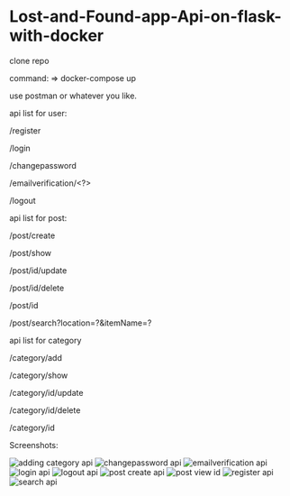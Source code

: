 # Lost-and-Found-app-Api-on-flask-with-docker

clone repo

command:
=> docker-compose up


use postman or whatever you like.



api list for user:

/register


/login


/changepassword


/emailverification/<?>


/logout

api list for post:

/post/create


/post/show


/post/id/update


/post/id/delete


/post/id


/post/search?location=?&itemName=?

api list for category

/category/add


/category/show


/category/id/update


/category/id/delete


/category/id



Screenshots:

![adding category api](https://user-images.githubusercontent.com/57562230/69918485-5ad75c00-1494-11ea-9847-a6b6072022c1.PNG)
![changepassword api](https://user-images.githubusercontent.com/57562230/69918487-5ad75c00-1494-11ea-81ac-c0467f24df3d.PNG)
![emailverification api](https://user-images.githubusercontent.com/57562230/69918488-5b6ff280-1494-11ea-85e4-ea5e0a5f4b03.PNG)
![login api](https://user-images.githubusercontent.com/57562230/69918489-5b6ff280-1494-11ea-9b96-8af2741f1fda.PNG)
![logout api](https://user-images.githubusercontent.com/57562230/69918490-5c088900-1494-11ea-9381-dbba4691b501.PNG)
![post create api](https://user-images.githubusercontent.com/57562230/69918491-5c088900-1494-11ea-8286-d4b6552b34ad.PNG)
![post view id](https://user-images.githubusercontent.com/57562230/69918492-5ca11f80-1494-11ea-9bac-da4696c0f5fd.PNG)
![register api](https://user-images.githubusercontent.com/57562230/69918493-5ca11f80-1494-11ea-980a-89a2f4b0b9a8.PNG)
![search api](https://user-images.githubusercontent.com/57562230/69918494-5d39b600-1494-11ea-98c5-86779d03599d.PNG)


